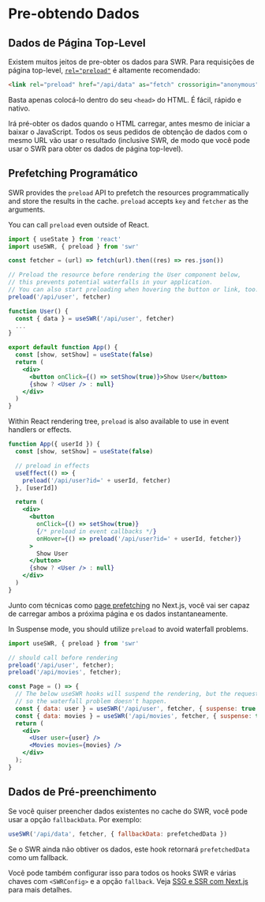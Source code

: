 # Pre-obtendo Dados

## Dados de Página Top-Level

Existem muitos jeitos de pre-obter os dados para SWR. Para requisições de página top-level, [`rel="preload"`](https://developer.mozilla.org/en-US/docs/Web/HTML/Preloading_content) é altamente recomendado:

```html
<link rel="preload" href="/api/data" as="fetch" crossorigin="anonymous">
```

Basta apenas colocá-lo dentro do seu `<head>` do HTML. É fácil, rápido e nativo.

Irá pré-obter os dados quando o HTML carregar, antes mesmo de iniciar a baixar o JavaScript. Todos os seus pedidos de obtenção de dados com o mesmo URL vão usar o resultado (inclusive SWR, de modo que você pode usar o SWR para obter os dados de página top-level).

## Prefetching Programático

SWR provides the `preload` API to prefetch the resources programmatically and store the results in the cache. `preload` accepts `key` and `fetcher` as the arguments.

You can call `preload` even outside of React.

```jsx
import { useState } from 'react'
import useSWR, { preload } from 'swr'

const fetcher = (url) => fetch(url).then((res) => res.json())

// Preload the resource before rendering the User component below,
// this prevents potential waterfalls in your application.
// You can also start preloading when hovering the button or link, too.
preload('/api/user', fetcher)

function User() {
  const { data } = useSWR('/api/user', fetcher)
  ...
}

export default function App() {
  const [show, setShow] = useState(false)
  return (
    <div>
      <button onClick={() => setShow(true)}>Show User</button>
      {show ? <User /> : null}
    </div>
  )
}
```

Within React rendering tree, `preload` is also available to use in event handlers or effects.

```jsx
function App({ userId }) {
  const [show, setShow] = useState(false)

  // preload in effects
  useEffect(() => {
    preload('/api/user?id=' + userId, fetcher)
  }, [userId])

  return (
    <div>
      <button
        onClick={() => setShow(true)}
        {/* preload in event callbacks */}
        onHover={() => preload('/api/user?id=' + userId, fetcher)}
      >
        Show User
      </button>
      {show ? <User /> : null}
    </div>
  )
}
```

Junto com técnicas como [page prefetching](https://nextjs.org/docs/api-reference/next/router#routerprefetch) no Next.js, você vai ser capaz de carregar ambos a próxima página e os dados instantaneamente.

In Suspense mode, you should utilize `preload` to avoid waterfall problems.

```jsx
import useSWR, { preload } from 'swr'

// should call before rendering
preload('/api/user', fetcher);
preload('/api/movies', fetcher);

const Page = () => {
  // The below useSWR hooks will suspend the rendering, but the requests to `/api/user` and `/api/movies` have started by `preload` already,
  // so the waterfall problem doesn't happen.
  const { data: user } = useSWR('/api/user', fetcher, { suspense: true });
  const { data: movies } = useSWR('/api/movies', fetcher, { suspense: true });
  return (
    <div>
      <User user={user} />
      <Movies movies={movies} />
    </div>
  );
}
```

## Dados de Pré-preenchimento

Se você quiser preencher dados existentes no cache do SWR, você pode usar a opção `fallbackData`. Por exemplo:

```jsx
useSWR('/api/data', fetcher, { fallbackData: prefetchedData })
```

Se o SWR ainda não obtiver os dados, este hook retornará `prefetchedData` como um fallback.

Você pode também configurar isso para todos os hooks SWR e várias chaves com `<SWRConfig>` e a opção `fallback`. Veja [SSG e SSR com Next.js](/docs/with-nextjs) para mais detalhes.
